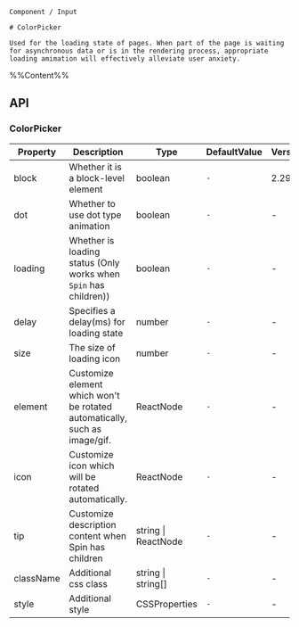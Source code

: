 `````
Component / Input

# ColorPicker

Used for the loading state of pages. When part of the page is waiting for asynchronous data or is in the rendering process, appropriate loading amimation will effectively alleviate user anxiety.
`````

%%Content%%

## API
### ColorPicker

|Property|Description|Type|DefaultValue|Version|
|---|---|---|---|---|
|block|Whether it is a block-level element|boolean |`-`|2.29.0|
|dot|Whether to use dot type animation|boolean |`-`|-|
|loading|Whether is loading status (Only works when `Spin` has children))|boolean |`-`|-|
|delay|Specifies a delay(ms) for loading state|number |`-`|-|
|size|The size of loading icon|number |`-`|-|
|element|Customize element which won't be rotated automatically, such as image/gif.|ReactNode |`-`|-|
|icon|Customize icon which will be rotated automatically.|ReactNode |`-`|-|
|tip|Customize description content when Spin has children|string \| ReactNode |`-`|-|
|className|Additional css class|string \| string[] |`-`|-|
|style|Additional style|CSSProperties |`-`|-|

